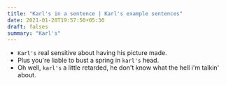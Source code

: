 ```yaml
---
title: "Karl's in a sentence | Karl's example sentences"
date: 2021-01-20T19:57:50+05:30
draft: falses
summary: "Karl's"
---
```

- `Karl's` real sensitive about having his picture made.
- Plus you're liable to bust a spring in `karl's` head.
- Oh well, `karl's` a little retarded, he don't know what the hell i'm talkin' about.
                 

